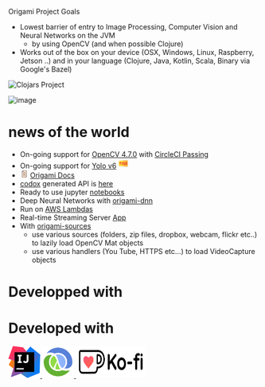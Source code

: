 Origami Project Goals

- Lowest barrier of entry to Image Processing, Computer Vision and Neural Networks on the JVM
  - by using OpenCV (and when possible Clojure)
- Works out of the box on your device (OSX, Windows, Linux, Raspberry, Jetson ..) and in your language (Clojure, Java, Kotlin, Scala, Binary via Google's Bazel)

![Clojars Project](https://clojars.org/origami/latest-version.svg)

![image](https://circleci.com/gh/hellonico/origami.svg?style=svg)

# news of the world

- On-going support for [OpenCV 4.7.0](https://github.com/opencv/opencv/wiki/ChangeLog#version470) with [CircleCI Passing](https://app.circleci.com/pipelines/github/hellonico/origami)
- On-going support for [Yolo v6](https://github.com/meituan/YOLOv6) <img style="height:20px;width:20px" src="doc/yolo.png" alt=""/>
- <img style="height:16px;width:16px" src="doc/doc.png" alt=""/>  <a href="http://origamidocs.hellonico.info/">Origami Docs</a>
- [codox](https://github.com/weavejester/codox) generated API is [here](http://origamidocs.hellonico.info/codox/index.html)
- Ready to use jupyter [notebooks](https://github.com/hellonico/origami-fun/tree/master/jupyter)
- Deep Neural Networks with [origami-dnn](https://github.com/hellonico/origami-dnn)
- Run on [AWS Lambdas](https://github.com/hellonico/origami-aws-lambdas)
- Real-time Streaming Server [App](https://github.com/hellonico/opencv-live-video-stream-over-http) 
- With [origami-sources](https://github.com/hellonico/origami-sources/)
  - use various sources (folders, zip files, dropbox, webcam, flickr etc..) to lazily load OpenCV Mat objects
  - use various handlers (You Tube, HTTPS etc...) to load VideoCapture objects

# Developped with

# Developed with

<a href="https://www.jetbrains.com/idea/">
<img title="idea" width="64" height="64" src="doc/idea.png"/>
</a>

<a href="https://cursive-ide.com/">
<img title="cursive" width="64" height="64" src="doc/cursive.png"/>
</a>

<a href="https://ko-fi.com/hellonico">
<img title="cursive" width="140" height="64" src="doc/ko-fi.webp"/>
</a>
